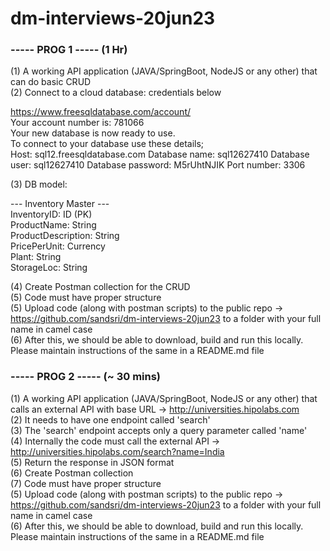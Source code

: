 # dm-interviews-20jun23

### ----- PROG 1 ----- (1 Hr)

(1) A working API application (JAVA/SpringBoot, NodeJS or any other) that can do basic CRUD <br>
(2) Connect to a cloud database: credentials below <br>

https://www.freesqldatabase.com/account/  <br>
Your account number is: 781066 <br>
Your new database is now ready to use. <br>
To connect to your database use these details; <br>
Host: sql12.freesqldatabase.com Database name: sql12627410 Database user: sql12627410 Database password: M5rUhtNJIK Port number: 3306 <br>

(3) DB model: <br>

--- Inventory Master --- <br>
InventoryID: ID (PK) <br>
ProductName: String <br>
ProductDescription: String <br>
PricePerUnit: Currency <br>
Plant: String <br>
StorageLoc: String <br>

(4) Create Postman collection for the CRUD <br>
(5) Code must have proper structure <br>
(5) Upload code (along with postman scripts) to the public repo -> https://github.com/sandsri/dm-interviews-20jun23 to a folder with your full name in camel case <br>
(6) After this, we should be able to download, build and run this locally. Please maintain instructions of the same in a README.md file <br>

### ----- PROG 2 ----- (~ 30 mins)
(1) A working API application (JAVA/SpringBoot, NodeJS or any other) that calls an external API with base URL -> http://universities.hipolabs.com <br>
(2) It needs to have one endpoint called 'search' <br>
(3) The 'search' endpoint accepts only a query parameter called 'name' <br>
(4) Internally the code must call the external API -> http://universities.hipolabs.com/search?name=India <br>
(5) Return the response in JSON format <br>
(6) Create Postman collection  <br>
(7) Code must have proper structure <br>
(5) Upload code (along with postman scripts) to the public repo -> https://github.com/sandsri/dm-interviews-20jun23 to a folder with your full name in camel case <br>
(6) After this, we should be able to download, build and run this locally. Please maintain instructions of the same in a README.md file <br>
